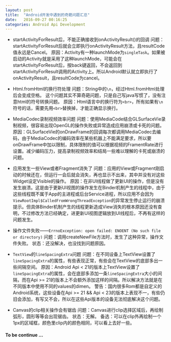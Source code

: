 ```yaml
---
layout: post
title:  "Android开发中遇到的奇葩问题汇总"
date:   2016-09-27 00:16:25
categories: Android Api Development
---
```


* startActivityForResult后，不能正确接收到onActivityResult()的回调
问题：startActivityForResult后就会立即执行onActivityResult方法，且resultCode值永远是Cancel。
原因：Activity有一种launchMode为```singleTask```。如果被启动的Activity就是采用了这种launchMode，可能会在startActivityForResult后，按back键返回，不会返回到startActivityForResult调用的Activity上。所以Android默认就立即执行了onActivityResult，且resultCode为cancel。

* Html.fromHtml的换行符处理
问题：String中的```\n```，经过Html.fromHtml处理后会变成空格。
这个问题其实不算奇葩问题，只是自己写java写惯了，没有注意html的符号转换问题。
原因：Html语言中的换行符为```<br>```，所有如果有```\n```符号的话，需要先用```<br>```替换掉，才能正确显示换行。

* MediaCodec录制视频效率问题
问题：使用MediaCode结合GLSurfaceVie录制视频，很容易出现OpenGL的操作失败或异常造成应用崩溃或卡死的问题。
原因：GLSurfaceVie的onDrawFrame的回调每次都调用MediaCodec去编码，由于MediaCodec的编码效率在某些机器上不能满足要求，所以要onDrawFrame中加以限制，具体限制的值可以根据视频的FramentRate进行设置。减少编码压力，提高录制视频效率和结局一些难以理解的卡死或崩溃的问题。

* 应用发生一些View或者Fragment消失了
问题：应用的View或Fragment刚启动的时候还在，但运行一会后就会消失，再也显示不出来，其中并没有对这些Widget设定Visible的操作。
原因：在非UI线程做了更新UI的操作，但是没有发生崩溃。这是由于更新UI视图的操作发生在Binder机制产生的线程中，由于这些线程既不属于App的主进程或后台Service进程，所以应用不会因为```ViewRootImpl$CalledFromWrongThreadException```的异常发生停止运行的崩溃提示。但具体Binder机制产生的线程更新造成View消失的根本原因还没有查明，不过修改方法已经确定，进更新UI视图逻辑放到UI线程后，不再有这样的问题发生。

* 操作文件失败——```ErrnoException: open failed: ENOENT (No such file or directory)```
问题：调用createNewFile方法时，发生了这种异常，操作文件失败。
状态：还没解决，也没找到问题原因。

* ```TextView```的```lineSpacingExtra```问题
问题：在不同设备上TextView设置了```lineSpacingExtra```的属性，有些表现正常，有些会在TextView的底部多出一些间隔空间。
原因：Android Api < 21的版本上TextView设置了```lineSpacingExtra```的属性，会在底部多添加一条```lineSpacingExtra```大小的间隔，而在Api >= 21的版本上不会额外添加这样的间隔。所以解决方法就是在不同版本中使用不同的values的dimen。
警告：国内很多Rom都是自定义的Android系统，这些设备在Api >= 21 && Api < 23的版本上表现不一，有些仍旧会添加，有写又不会，所以在这些Api版本的设备无法彻底解决这个问题。

* Canvas的clip相关操作会有锯齿
问题：Canvas进行clip选择区域后，再绘制弧形，圆形等等会出现锯齿。
状态：无解。
备选：可以在clip外再绘制一个1px的区域框，颜色里clip内的颜色相同，可以看上去好一些。

#### To be continue ...
